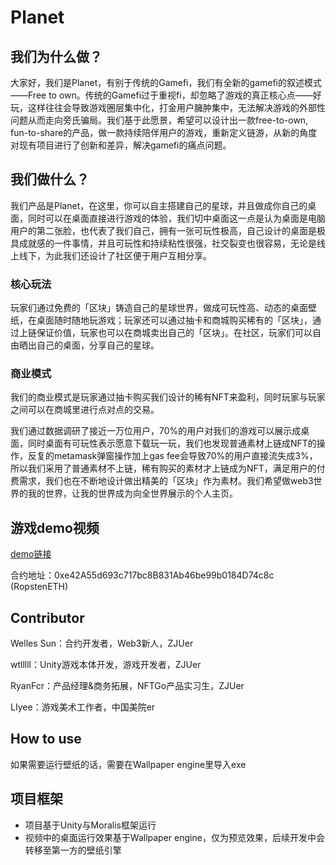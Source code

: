# Planet
## 我们为什么做？

大家好，我们是Planet，有别于传统的Gamefi，我们有全新的gamefi的叙述模式——Free to own。传统的Gamefi过于重视fi，却忽略了游戏的真正核心点——好玩，这样往往会导致游戏圈层集中化，打金用户臃肿集中，无法解决游戏的外部性问题从而走向旁氏骗局。我们基于此愿景，希望可以设计出一款free-to-own, fun-to-share的产品，做一款持续陪伴用户的游戏，重新定义链游，从新的角度对现有项目进行了创新和差异，解决gamefi的痛点问题。

## 我们做什么？

我们产品是Planet，在这里，你可以自主搭建自己的星球，并且做成你自己的桌面，同时可以在桌面直接进行游戏的体验，我们切中桌面这一点是认为桌面是电脑用户的第二张脸，也代表了我们自己，拥有一张可玩性极高，自己设计的桌面是极具成就感的一件事情，并且可玩性和持续粘性很强，社交裂变也很容易，无论是线上线下，为此我们还设计了社区便于用户互相分享。

### 核心玩法

玩家们通过免费的「区块」铸造自己的星球世界，做成可玩性高、动态的桌面壁纸，在桌面随时随地玩游戏；玩家还可以通过抽卡和商城购买稀有的「区块」，通过上链保证价值，玩家也可以在商城卖出自己的「区块」。在社区，玩家们可以自由晒出自己的桌面，分享自己的星球。

### 商业模式

我们的商业模式是玩家通过抽卡购买我们设计的稀有NFT来盈利，同时玩家与玩家之间可以在商城里进行点对点的交易。

我们通过数据调研了接近一万位用户，70%的用户对我们的游戏可以展示成桌面，同时桌面有可玩性表示愿意下载玩一玩，我们也发现普通素材上链成NFT的操作，反复的metamask弹窗操作加上gas fee会导致70%的用户直接流失成3%，所以我们采用了普通素材不上链，稀有购买的素材才上链成为NFT，满足用户的付费需求，我们也在不断地设计做出精美的「区块」作为素材。我们希望做web3世界的我的世界，让我的世界成为向全世界展示的个人主页。

## 游戏demo视频

[demo链接](https://www.bilibili.com/video/BV1ka411u7Tx/)

合约地址：0xe42A55d693c717bc8B831Ab46be99b0184D74c8c (RopstenETH)

## Contributor

Welles Sun：合约开发者，Web3新人，ZJUer

wtlllll：Unity游戏本体开发，游戏开发者，ZJUer

RyanFcr：产品经理&商务拓展，NFTGo产品实习生，ZJUer

LIyee：游戏美术工作者，中国美院er

## How to use
如果需要运行壁纸的话，需要在Wallpaper engine里导入exe


## 项目框架
- 项目基于Unity与Moralis框架运行
- 视频中的桌面运行效果基于Wallpaper engine，仅为预览效果，后续开发中会转移至第一方的壁纸引擎
